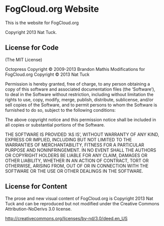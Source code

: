 # FogCloud.org Website

This is the website for FogCloud.org

Copyright 2013 Nat Tuck.

## License for Code

(The MIT License)

Octopress Copyright © 2009-2013 Brandon Mathis
Modifications for FogCloud.org Copyright © 2013 Nat Tuck

Permission is hereby granted, free of charge, to any person obtaining a copy of
this software and associated documentation files (the ‘Software’), to deal in
the Software without restriction, including without limitation the rights to
use, copy, modify, merge, publish, distribute, sublicense, and/or sell copies
of the Software, and to permit persons to whom the Software is furnished to do
so, subject to the following conditions:

The above copyright notice and this permission notice shall be included in all
copies or substantial portions of the Software.

THE SOFTWARE IS PROVIDED ‘AS IS’, WITHOUT WARRANTY OF ANY KIND, EXPRESS OR
IMPLIED, INCLUDING BUT NOT LIMITED TO THE WARRANTIES OF MERCHANTABILITY,
FITNESS FOR A PARTICULAR PURPOSE AND NONINFRINGEMENT. IN NO EVENT SHALL THE
AUTHORS OR COPYRIGHT HOLDERS BE LIABLE FOR ANY CLAIM, DAMAGES OR OTHER
LIABILITY, WHETHER IN AN ACTION OF CONTRACT, TORT OR OTHERWISE, ARISING FROM,
OUT OF OR IN CONNECTION WITH THE SOFTWARE OR THE USE OR OTHER DEALINGS IN THE
SOFTWARE.

## License for Content

The prose and new visual content of FogCloud.org is Copyright 2013 Nat Tuck and
can be reproduced but not modified under the Creative Commons
Attribution-NoDerivs 3.0 license.

http://creativecommons.org/licenses/by-nd/3.0/deed.en_US

